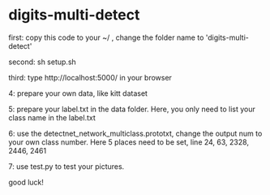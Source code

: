 # digits-multi-detect

first: copy this code to your ~/ , change the folder name to 'digits-multi-detect'

second: sh setup.sh

third: type http://localhost:5000/ in your browser

4: prepare your own data, like kitt dataset

5: prepare your label.txt in the data folder. Here, you only need to list your class name in the label.txt

6: use the detectnet_network_multiclass.prototxt, change the output num to your own class number. Here 5 places need to be set, line 24, 63, 2328, 2446, 2461

7: use test.py to test your pictures.


good luck!
